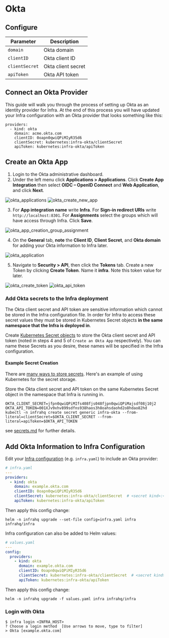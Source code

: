 # Okta

## Configure

| Parameter       | Description                 |
|-----------------|-----------------------------|
| `domain`        | Okta domain                 |
| `clientID`      | Okta client ID              |
| `clientSecret`  | Okta client secret          |
| `apiToken`      | Okta API token              |

## Connect an Okta Provider

This guide will walk you through the process of setting up Okta as an identity provider for Infra. At the end of this process you will have updated your Infra configuration with an Okta provider that looks something like this:

```
providers:
  - kind: okta
    domain: acme.okta.com
    clientID: 0oapn0qwiQPiMIyR35d6
    clientSecret: kubernetes:infra-okta/clientSecret
    apiToken: kubernetes:infra-okta/apiToken
```

## Create an Okta App

1. Login to the Okta administrative dashboard.
2. Under the left menu click **Applications > Applications**. Click **Create App Integration** then select **OIDC – OpenID Connect** and **Web Application**, and click **Next**.

![okta_applications](https://user-images.githubusercontent.com/5853428/124651126-67c9e780-de4f-11eb-98bd-def34bea95fd.png)
![okta_create_new_app](https://user-images.githubusercontent.com/5853428/124651919-60efa480-de50-11eb-9cb8-226f1c225191.png)

3. For **App integration name** write **Infra**. For **Sign-in redirect URIs** write `http://localhost:8301`. For **Assignments** select the groups which will have access through Infra. Click **Save**.

![okta_app_creation_group_assignment](https://user-images.githubusercontent.com/5853428/130118354-b7ebeee7-4b7b-41cf-a022-ad165fa6f5db.png)


4. On the **General** tab, **note** the **Client ID**, **Client Secret**, and **Okta domain** for adding your Okta information to Infra later.

![okta_application](https://user-images.githubusercontent.com/5853428/125355241-a3febb80-e319-11eb-8fc6-84df2509f621.png)

5. Navigate to **Security > API**, then click the **Tokens** tab. Create a new Token by clicking **Create Token**. Name it **infra**. Note this token value for later.

![okta_create_token](https://user-images.githubusercontent.com/5853428/124652451-0276f600-de51-11eb-9d22-92262de76371.png)
![okta_api_token](https://user-images.githubusercontent.com/5853428/124652864-787b5d00-de51-11eb-81d8-e503babfdbca.png)

### Add Okta secrets to the Infra deployment

The Okta client secret and API token are sensitive information which cannot be stored in the Infra configuration file. In order for Infra to access these secret values they must be stored in Kubernetes Secret objects **in the same namespace that the Infra is deployed in**.

Create [Kubernetes Secret objects](https://kubernetes.io/docs/tasks/configmap-secret/) to store the Okta client secret and API token (noted in steps 4 and 5 of `Create an Okta App` respectively). You can name these Secrets as you desire, these names will be specified in the Infra configuration.

#### Example Secret Creation

There are [many ways to store secrets](../secrets.md). Here's an example of using Kubernetes for the secret storage.

Store the Okta client secret and API token on the same Kubernetes Secret object in the namespace that Infra is running in.
```
OKTA_CLIENT_SECRET=jfpn0qwiQPiMIfs408fjs048fjpn0qwiQPiMajsdf08j10j2
OKTA_API_TOKEN=001XJv9xhv899sdfns938haos3h8oahsdaohd2o8hdao82hd
kubectl -n infrahq create secret generic infra-okta --from-literal=clientSecret=$OKTA_CLIENT_SECRET --from-literal=apiToken=$OKTA_API_TOKEN
```

see [secrets.md](../secrets.md) for further details.

## Add Okta Information to Infra Configuration

Edit your [Infra configuration](./configuration.md) (e.g. `infra.yaml`) to include an Okta provider:

```yaml
# infra.yaml
---
providers:
  - kind: okta
    domain: example.okta.com
    clientID: 0oapn0qwiQPiMIyR35d6
    clientSecret: kubernetes:infra-okta/clientSecret  # <secret kind>:<secret name>
    apiToken: kubernetes:infra-okta/apiToken
```

Then apply this config change:

```
helm -n infrahq upgrade --set-file config=infra.yaml infra infrahq/infra
```

Infra configuration can also be added to Helm values:

```yaml
# values.yaml
---
config:
  providers:
    - kind: okta
      domain: example.okta.com
      clientID: 0oapn0qwiQPiMIyR35d6
      clientSecret: kubernetes:infra-okta/clientSecret  # <secret kind>:<secret name>
      apiToken: kubernetes:infra-okta/apiToken
```

Then apply this config change:

```
helm -n infrahq upgrade -f values.yaml infra infrahq/infra
```

### Login with Okta

```
$ infra login <INFRA_HOST>
? Choose a login method  [Use arrows to move, type to filter]
> Okta [example.okta.com]
```
